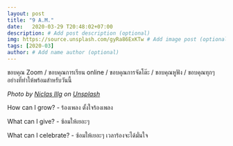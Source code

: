 ```yaml
---
layout: post
title: "9 A.M."
date:   2020-03-29 T20:48:02+07:00
description: # Add post description (optional)
img: https://source.unsplash.com/gyRa86ExKTw # Add image post (optional)
tags: [2020-03]
author: # Add name author (optional)
---
```

ขอบคุณ Zoom / ขอบคุณการเรียน online / ขอบคุณการจัดโต๊ะ / ขอบคุณหูฟัง / ขอบคุณทุกๆ อย่างที่ทำให้พร้อมสำหรับวันนี้

*Photo by [Niclas Illg](https://unsplash.com/@nicklbaert) on [Unsplash](https://unsplash.com)*

<i class="fa fa-child" style="color:plum"></i>

How can I grow? - ร้องเพลง ตั้งใจร้องเพลง

What can I give? - ซ้อมให้เยอะๆ

What can I celebrate? - ซ้อมให้เยอะๆ เวลาร้องจะได้มั่นใจ
